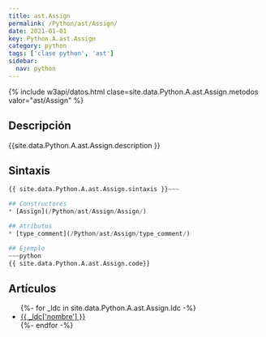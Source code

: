 ```yaml
---
title: ast.Assign
permalink: /Python/ast/Assign/
date: 2021-01-01
key: Python.A.ast.Assign
category: python
tags: ['clase python', 'ast']
sidebar: 
  nav: python
---
```


{% include w3api/datos.html clase=site.data.Python.A.ast.Assign.metodos valor="ast/Assign" %}

## Descripción
{{site.data.Python.A.ast.Assign.description }}

## Sintaxis
~~~python
{{ site.data.Python.A.ast.Assign.sintaxis }}~~~

## Constructores
* [Assign](/Python/ast/Assign/Assign/)

## Atributos
* [type_comment](/Python/ast/Assign/type_comment/)

## Ejemplo
~~~python
{{ site.data.Python.A.ast.Assign.code}}
~~~

## Artículos
<ul>
{%- for _ldc in site.data.Python.A.ast.Assign.ldc -%}
   <li>
       <a href="{{_ldc['url'] }}">{{ _ldc['nombre'] }}</a>
   </li>
{%- endfor -%}
</ul>
